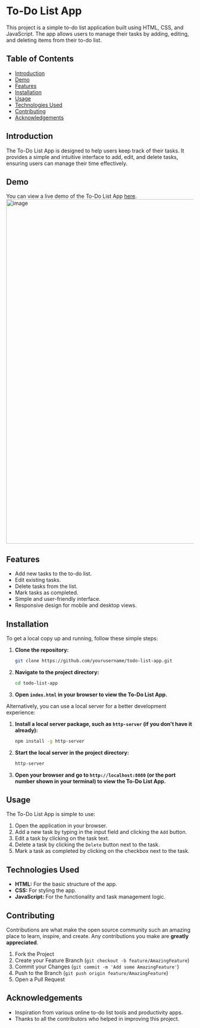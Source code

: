 # To-Do List App

This project is a simple to-do list application built using HTML, CSS, and JavaScript. The app allows users to manage their tasks by adding, editing, and deleting items from their to-do list.

## Table of Contents

- [Introduction](#introduction)
- [Demo](#demo)
- [Features](#features)
- [Installation](#installation)
- [Usage](#usage)
- [Technologies Used](#technologies-used)
- [Contributing](#contributing)
- [Acknowledgements](#acknowledgements)

## Introduction

The To-Do List App is designed to help users keep track of their tasks. It provides a simple and intuitive interface to add, edit, and delete tasks, ensuring users can manage their time effectively.

## Demo

You can view a live demo of the To-Do List App [here](#).
<img width="925" alt="image" src="https://github.com/user-attachments/assets/562de8b3-1ed1-4943-afcf-066d706264b4">


## Features

- Add new tasks to the to-do list.
- Edit existing tasks.
- Delete tasks from the list.
- Mark tasks as completed.
- Simple and user-friendly interface.
- Responsive design for mobile and desktop views.

## Installation

To get a local copy up and running, follow these simple steps:

1. **Clone the repository:**

    ```bash
    git clone https://github.com/yourusername/todo-list-app.git
    ```

2. **Navigate to the project directory:**

    ```bash
    cd todo-list-app
    ```

3. **Open `index.html` in your browser to view the To-Do List App.**

Alternatively, you can use a local server for a better development experience:

1. **Install a local server package, such as `http-server` (if you don't have it already):**

    ```bash
    npm install -g http-server
    ```

2. **Start the local server in the project directory:**

    ```bash
    http-server
    ```

3. **Open your browser and go to `http://localhost:8080` (or the port number shown in your terminal) to view the To-Do List App.**

## Usage

The To-Do List App is simple to use:

1. Open the application in your browser.
2. Add a new task by typing in the input field and clicking the `Add` button.
3. Edit a task by clicking on the task text.
4. Delete a task by clicking the `Delete` button next to the task.
5. Mark a task as completed by clicking on the checkbox next to the task.

## Technologies Used

- **HTML:** For the basic structure of the app.
- **CSS:** For styling the app.
- **JavaScript:** For the functionality and task management logic.

## Contributing

Contributions are what make the open source community such an amazing place to learn, inspire, and create. Any contributions you make are **greatly appreciated**.

1. Fork the Project
2. Create your Feature Branch (`git checkout -b feature/AmazingFeature`)
3. Commit your Changes (`git commit -m 'Add some AmazingFeature'`)
4. Push to the Branch (`git push origin feature/AmazingFeature`)
5. Open a Pull Request

## Acknowledgements

- Inspiration from various online to-do list tools and productivity apps.
- Thanks to all the contributors who helped in improving this project.

